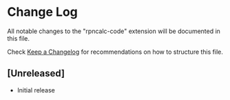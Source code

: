 # Change Log

All notable changes to the "rpncalc-code" extension will be documented in this file.

Check [Keep a Changelog](http://keepachangelog.com/) for recommendations on how to structure this file.

## [Unreleased]

- Initial release